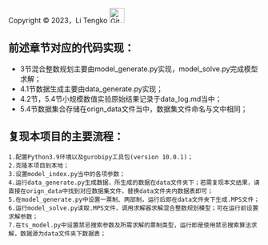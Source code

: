 Copyright &copy; 2023，Li Tengko [<img src="https://cdn.jsdelivr.net/gh/LiTengko/Picgo_Pictures@main/img/GitHub-Mark.png" alt="GitHub" width="30"/>](https://github.com/LiTengko/MIP_solver)
## 前述章节对应的代码实现：
- 3节混合整数规划主要由model_generate.py实现，model_solve.py完成模型求解；
- 4.1节数据生成主要由data_generate.py实现；
- 4.2节，5.4节小规模数值实验原始结果记录于data_log.md当中；
- 5.4节数据集合存储在orign_data文件当中，数据集文件命名与文中相同；
## 复现本项目的主要流程：
	1.配置Python3.9环境以及gurobipy工具包(version 10.0.1)；
	2.克隆本项目到本地；
	3.设置model_index.py当中的各项参数；
	4.运行data_generate.py生成数据，所生成的数据在data文件夹下；若需复现本文结果，请直接在orign_data中找到对应数据集文件，替换data文件夹内数据表即可；
	5.在model_generate.py中设置一票制、两部制，运行后即在data文件夹下生成.MPS文件；
	6.运行model_solve.py读取.MPS文件，调用求解器求解混合整数规划模型；可在运行前设置求解参数；
	7.在ts_model.py中设置禁忌搜索参数及所需求解的票制类型，运行即是使用禁忌搜索算法求解，数据源为data文件夹下数据表；
